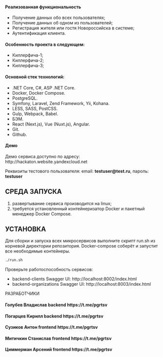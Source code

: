 
<h4>Реализованная функциональность</h4>
<ul>
    <li>Получение данных обо всех пользователях;</li>
    <li>Получение данных об одном из пользователей;</li>
    <li>Регистрация жителя или гостя Новороссийска в системе;</li>
    <li>Аутентификация клиента.</li>
</ul> 
<h4>Особенность проекта в следующем:</h4>
<ul>
 <li>Киллерфича-1;</li>
 <li>Киллерфича-2;</li>
 <li>Киллерфича-3;</li>  
 </ul>
<h4>Основной стек технологий:</h4>
<ul>
    <li>.NET Core, C#, ASP .NET Core.</li>
	<li>Docker, Docker Compose.</li>
	<li>PostgreSQL.</li>
	<li>Symfony, Laravel, Zend Framework, Yii, Kohana.</li>
	<li>LESS, SASS, PostCSS.</li>
	<li>Gulp, Webpack, Babel.</li>
	<li>БЭМ.</li>
	<li>React (Next.js), Vue (Nuxt.js), Angular.</li>
	<li>Git.</li>
	<li>Github.</li>
  
 </ul>
<h4>Демо</h4>
<p>Демо сервиса доступно по адресу: http://hackaton.website.yandexcloud.net </p>
<p>Реквизиты тестового пользователя: email: <b>testuser@test.ru</b>, пароль: <b>testuser</b></p>




СРЕДА ЗАПУСКА
------------
1) развертывание сервиса производится на linux;
2) требуется установленный контейнеризатор Docker и пакетный менеджер Docker Compose.


УСТАНОВКА
------------
Для сборки и запуска всех микросервисов выполните скрипт run.sh из корневой директории репозитория. Docker-compose соберёт и запустит все необходимые контейнеры.

```bash
./run.sh
```

Проверьте работоспособность сервисов:

- backend-clients Swagger UI: http://localhost:8002/index.html
- backend-organizations Swagger UI: http://localhost:8003/index.html

РАЗРАБОТЧИКИ

<h4>Голубев Владислав backend https://t.me/pgrtsv </h4>
<h4>Погарцев Кирилл backend https://t.me/pgrtsv </h4>
<h4>Сузиков Антон frontend https://t.me/pgrtsv </h4>
<h4>Митичкин Станислав frontend https://t.me/pgrtsv </h4>
<h4>Циммерман Арсений frontend https://t.me/pgrtsv </h4>

